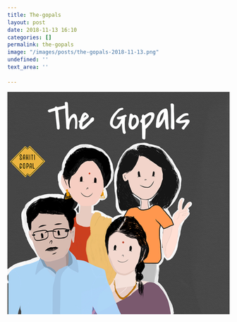 ```yaml
---
title: The-gopals
layout: post
date: 2018-11-13 16:10
categories: []
permalink: the-gopals
image: "/images/posts/the-gopals-2018-11-13.png"
undefined: ''
text_area: ''

---
```

![](/images/posts/the-gopals-2018-11-13.png)